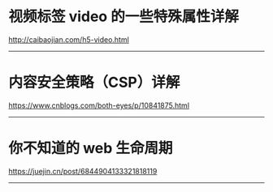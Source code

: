 # 视频标签 video 的一些特殊属性详解

http://caibaojian.com/h5-video.html

---

# 内容安全策略（CSP）详解

https://www.cnblogs.com/both-eyes/p/10841875.html

---

# 你不知道的 web 生命周期

https://juejin.cn/post/6844904133321818119

---
